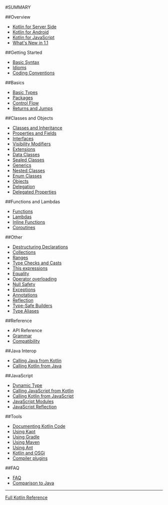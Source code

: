 #SUMMARY

##Overview

* [Kotlin for Server Side](server-overview.md)
* [Kotlin for Android](android-overview.md)
* [Kotlin for JavaScript](js-overview.md)
* [What's New in 1.1](whatsnew11.md)

##Getting Started

* [Basic Syntax](basic-syntax.md)
* [Idioms](idioms.md)
* [Coding Conventions](coding-conventions.md)

##Basics

* [Basic Types](basic-types.md)
* [Packages](packages.md)
* [Control Flow](control-flow.md)
* [Returns and Jumps](returns.md)

##Classes and Objects

* [Classes and Inheritance](classes.md)
* [Properties and Fields](properties.md)
* [Interfaces](interfaces.md)
* [Visibility Modifiers](visibility-modifiers.md)
* [Extensions](extensions.md)
* [Data Classes](data-classes.md)
* [Sealed Classes](sealed-classes.md)
* [Generics](generics.md)
* [Nested Classes](nested-classes.md)
* [Enum Classes](enum-classes.md)
* [Objects](object-declarations.md)
* [Delegation](delegation.md)
* [Delegated Properties](delegated-properties.md)

##Functions and Lambdas

* [Functions](functions.md)
* [Lambdas](lambdas.md)
* [Inline Functions](inline-functions.md)
* [Coroutines](coroutines.md)

##Other

* [Destructuring Declarations](multi-declarations.md)
* [Collections](collections.md)
* [Ranges](ranges.md)
* [Type Checks and Casts](typecasts.md)
* [This expressions](this-expressions.md)
* [Equality](equality.md)
* [Operator overloading](operator-overloading.md)
* [Null Safety](null-safety.md)
* [Exceptions](exceptions.md)
* [Annotations](annotations.md)
* [Reflection](reflection.md)
* [Type-Safe Builders](type-safe-builders.md)
* [Type Aliases](type-aliases.md)

##Reference
* API Reference
* [Grammar](grammar.md)
* [Compatibility](compatibility.md)

##Java Interop

* [Calling Java from Kotlin](java-interop.md)
* [Calling Kotlin from Java](java-to-kotlin-interop.md)

##JavaScript

* [Dynamic Type](dynamic-type.md)
* [Calling JavaScript from Kotlin](js-interop.md)
* [Calling Kotlin from JavaScript](js-to-kotlin-interop.md)
* [JavaScript Modules](js-modules.md)
* [JavaScript Reflection](js-reflection.md)

##Tools

* [Documenting Kotlin Code](kotlin-doc.md)
* [Using Kapt](kapt.md)
* [Using Gradle](using-gradle.md)
* [Using Maven](using-maven.md)
* [Using Ant](using-ant.md)
* [Kotlin and OSGi](kotlin-osgi.md)
* [Compiler plugins](compiler-plugins.md)

##FAQ

* [FAQ](faq.md)
* [Comparison to Java](comparation-to-java.md)

---

[Full Kotlin Reference](assets/kotlin-docs.pdf)